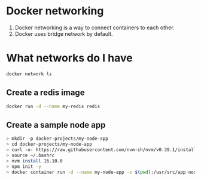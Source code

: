 # Docker networking

1. Docker networking is a way to connect containers to each other.
2. Docker uses bridge network by default.

# What networks do I have
```bash
docker network ls
```

## Create a redis image
```bash
docker run -d --name my-redis redis
```

## Create a sample node app
```bash
> mkdir -p docker-projects/my-node-app
> cd docker-projects/my-node-app
> curl -o- https://raw.githubusercontent.com/nvm-sh/nvm/v0.39.1/install.sh | bash
> source ~/.bashrc
> nvm install 16.10.0
> npm init -y
> docker container run -d --name my-node-app -v $(pwd):/usr/src/app node:16.9.0-alpine
```